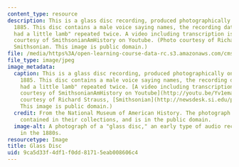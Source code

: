 ```yaml
---
content_type: resource
description: This is a glass disc recording, produced photographically on March 11,
  1885. This disc contains a male voice saying names, the recording date, and "Mary
  had a little lamb" repeated twice. A video including transcription is available
  courtesy of SmithsonianAmHistory on Youtube. (Photo courtesy of Richard Strauss,
  Smithsonian. This image is public domain.)
file: /media/https%3A/open-learning-course-data-rc.s3.amazonaws.com/cms-407-media-and-methods-sound-fall-2012/9ca5d33f4df1f0dd81715eab008606c4_cms-407f12.jpg
file_type: image/jpeg
image_metadata:
  caption: This is a glass disc recording, produced photographically on March 11,
    1885. This disc contains a male voice saying names, the recording date, and "Mary
    had a little lamb" repeated twice. [A video including transcription is available
    courtesy of SmithsonianAmHistory on Youtube](http://youtu.be/Yv1emaQFg2w). (Photo
    courtesy of Richard Strauss, [Smithsonian](http://newsdesk.si.edu/photos/volta-record-3-0).
    This image is public domain.)
  credit: From the National Museum of American History. The photograph is of an item
    contained in their collections, and is in the public domain.
  image-alt: A photograph of a "glass disc," an early type of audio recording, made
    in the 1880s.
resourcetype: Image
title: Glass Disc
uid: 9ca5d33f-4df1-f0dd-8171-5eab008606c4
---
```


